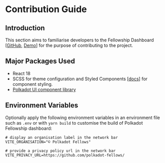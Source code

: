 # Contribution Guide

## Introduction

This section aims to familiarise developers to the Fellowship Dashboard [[GitHub](https://github.com/polkadot-fellows/dashboard), [Demo](https://polkadot-fellows.github.io/dashboard)] for the purpose of contributing to the project.

## Major Packages Used

- React 18
- SCSS for theme configuration and Styled Components [[docs](https://styled-components.com/docs)] for component styling.
- [Polkadot UI component library](https://github.com/polkadot-ui)

## Environment Variables

Optionally apply the following environment variables in an environment file such as `.env` or with `yarn build` to customise the build of Polkadot Fellowship dashboard:

```
# display an organisation label in the network bar
VITE_ORGANISATION="© Polkadot Fellows"

# provide a privacy policy url in the network bar
VITE_PRIVACY_URL=https://github.com/polkadot-fellows/
```
